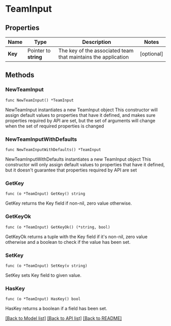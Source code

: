 # TeamInput

## Properties

Name | Type | Description | Notes
------------ | ------------- | ------------- | -------------
**Key** | Pointer to **string** | The key of the associated team that maintains the application | [optional] 

## Methods

### NewTeamInput

`func NewTeamInput() *TeamInput`

NewTeamInput instantiates a new TeamInput object
This constructor will assign default values to properties that have it defined,
and makes sure properties required by API are set, but the set of arguments
will change when the set of required properties is changed

### NewTeamInputWithDefaults

`func NewTeamInputWithDefaults() *TeamInput`

NewTeamInputWithDefaults instantiates a new TeamInput object
This constructor will only assign default values to properties that have it defined,
but it doesn't guarantee that properties required by API are set

### GetKey

`func (o *TeamInput) GetKey() string`

GetKey returns the Key field if non-nil, zero value otherwise.

### GetKeyOk

`func (o *TeamInput) GetKeyOk() (*string, bool)`

GetKeyOk returns a tuple with the Key field if it's non-nil, zero value otherwise
and a boolean to check if the value has been set.

### SetKey

`func (o *TeamInput) SetKey(v string)`

SetKey sets Key field to given value.

### HasKey

`func (o *TeamInput) HasKey() bool`

HasKey returns a boolean if a field has been set.


[[Back to Model list]](../README.md#documentation-for-models) [[Back to API list]](../README.md#documentation-for-api-endpoints) [[Back to README]](../README.md)


